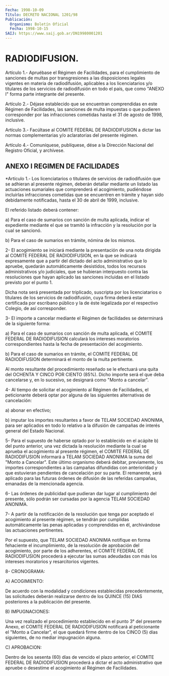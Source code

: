 ```yaml
---
Fecha: 1998-10-09
Título: DECRETO NACIONAL 1201/98
Publicación:
  Organismo: Boletín Oficial
  Fecha: 1998-10-15
SAIJ: https://www.saij.gob.ar/DN19980001201
---
```

# RADIODIFUSION.

<a id="1"></a>
Artículo 1.- Apruébase el Régimen de Facilidades, para el cumplimiento  de  sanciones  de  multas  por  transgresiones  a  las disposiciones    legales   vigentes  en  materia  de  radiodifusión, aplicables a los licenciatarios  y/o  titulares  de los  servicios de radiodifusión  en  todo  el  país,  que  como  "ANEXO I" forma parte integrante del presente.

<a id="2"></a>
Artículo  2.-  Déjase  establecido que se encuentran comprendidas en este Régimen de Facilidades,  las sanciones de multa impuestas o que pudieren corresponder por las infracciones  cometidas hasta el 31 de agosto de 1998, inclusive.

<a id="3"></a>
Artículo  3.-  Facúltase al COMITE FEDERAL DE RADIODIFUSION a dictar las normas complementarias  y/o  aclaratorias  del presente régimen.

<a id="4"></a>
Artículo  4.-  Comuníquese, publíquese, dése a la Dirección Nacional del Registro Oficial, y archívese.

## ANEXO I REGIMEN DE FACILIDADES

<a id="1"></a>
*Artículo  1.-  Los  licenciatarios  o  titulares  de  servicios  de radiodifusión  que se adhieran al presente régimen, deberán detallar mediante un listado  las  actuaciones  sumariales que comprenderá el acogimiento, pudiéndose incluirlas infracciones  cometidas  que  se encuentren  en  trámite  y hayan sido debidamente notificadas, hasta el 30 de abril de 1999, inclusive.

El referido listado deberá contener:

a) Para el caso de sumarios  con  sanción de multa aplicada, indicar el  expediente  mediante  el  que  se tramitó  la  infracción  y  la resolución por la cual se sancionó.

b)  Para  el  caso  de  sumarios en trámite, nómina de  los  mismos.

2- El acogimiento se iniciará  mediante la presentación de una nota dirigida al COMITE FEDERAL DE RADIODIFUSION,   en la que se indicará expresamente que a partir del dictado del acto administrativo que lo apruebe,  quedarán  automáticamente desistidos, todos  los  recursos administrativos y/o judiciales,  que  se hubieran interpuesto contra las resoluciones que hayan aplicado las  sanciones  incluidas  en el listado previsto por el punto 1.

Dicha  nota  será  presentada  por  triplicado,  suscripta  por  los licenciatarios  o  titulares de los servicios de radiodifusión, cuya firma deberá estar certificada  por  escribano  público y la de éste legalizada    por   el  respectivo  Colegio,  de  así  corresponder.

3- El importe a cancelar  mediante  el  Régimen  de  facilidades se determinará de la siguiente forma:

a)  Para  el  caso  de  sumarios  con sanción de multa aplicada,  el COMITE FEDERAL DE RADIODIFUSION calculará  los  intereses moratorios correspondientes  hasta  la  fecha de presentación del  acogimiento.

b)  Para  el  caso de sumarios en  trámite,  el  COMITE  FEDERAL  DE RADIODIFUSION  determinará    el   monto  de  la  multa  pertinente.

Al monto resultante del procedimiento  reseñado  se le efectuará una quita del OCHENTA Y CINCO POR CIENTO (85%). Dicho  importe  será  el que  deba  cancelarse  y, en lo sucesivo, se designará como "Monto a cancelar".

4- Al tiempo de solicitar el acogimiento al Régimen de Facilidades, el peticionante deberá optar por alguna de las siguientes alternativas de cancelación:

a) abonar en efectivo;

b) imputar los  importes  resultantes  a  favor  de  TELAM  SOCIEDAD ANONIMA,    para ser aplicados en todo lo relativo a la difusión  de campañas de interés general del Estado Nacional.

5- Para el supuesto  de  haberse  optado  por  lo establecido en el acápite  b)  del  punto  anterior,  una  vez  dictada la  resolución mediante la cual se aprueba el acogimiento al presente  régimen,  el COMITE  FEDERAL  DE RADIODIFUSION informará a TELAM SOCIEDAD ANONIMA la  suma  del "Monto  a  Cancelar".  Este  último  organismo  deberá debitar, previamente,  los  importes correspondientes a las campañas difundidas  con  anterioridad  y    que   estuvieran  pendientes  de cancelación  por  su  parte. El remanente, será  aplicado  para  las futuras órdenes de difusión  de  las referidas campañas, emanadas de la mencionada agencia.

6- Las órdenes de publicidad que pudieran dar lugar al cumplimiento del presente, sólo podrán ser cursadas por la agencia TELAM SOCIEDAD ANONIMA.

7-  A partir de la notificación de  la  resolución  que  tenga  por aceptado   el  acogimiento  al  presente  régimen,  se  tendrán  por cumplidas automáticamente  las penas aplicadas y comprendidas en él, archivándose las actuaciones pertinentes.

Por  el  supuesto, que TELAM SOCIEDAD  ANONIMA  notifique  en  forma fehaciente  el  incumplimiento,  de  la resolución de aprobación del acogimiento,  por  parte de los adherentes,  el  COMITE  FEDERAL  DE RADIODIFUSION procederá  a  ejecutar las sumas adeudadas con más los intereses moratorios y resarcitorios vigentes.

8- CRONOGRAMA:

A) ACOGIMIENTO:

De acuerdo con la modalidad y condiciones establecidas precedentemente, las solicitudes  deberán  realizarse  dentro de los QUINCE   (15)  DIAS  posteriores  a  la  publicación  del  presente.

B) IMPUGNACIONES:

Una vez realizado  el  procedimiento  establecido en el punto 3° del presente  Anexo,  el COMITE FEDERAL DE RADIODIFUSION  notificará  al peticionante el "Monto  a  Cancelar", el que quedará firme dentro de los CINCO (5) días siguientes,  de  no  mediar  impugnación  alguna.

C) APROBACION:

Dentro  de  los  sesenta (60) días de vencido el plazo anterior,  el COMITE  FEDERAL  DE    RADIODIFUSION  procederá  a  dictar  el  acto administrativo que apruebe  o desestime el acogimiento al Régimen de Facilidades.